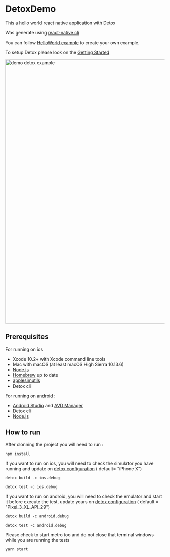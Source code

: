 # DetoxDemo
This a hello world react native application with Detox 

Was generate using [react-native cli](https://github.com/react-native-community/cli) 

You can follow [HelloWorld example](https://github.com/amandeepmittal/rn-HelloWorld) to create your own example.

To setup Detox please look on the [Getting Started](https://github.com/wix/Detox/blob/DetoxNext/docs/Introduction.GettingStarted.md)


<img width="833" alt="demo detox example" src="https://user-images.githubusercontent.com/6197753/86271750-d375d680-bba3-11ea-8cfc-3943feb7a4ea.png">


## Prerequisites
For running on ios
- Xcode 10.2+ with Xcode command line tools
- Mac with macOS (at least macOS High Sierra 10.13.6)
- [Node.js](https://nodejs.org/en/)
- [Homebrew](https://brew.sh/) up to date 
- [applesimutils](https://github.com/wix/AppleSimulatorUtils)
- Detox cli

For running on android :
- [Android Studio](https://developer.android.com/studio/?gclid=EAIaIQobChMI2_CLur6f6gIVlAqRCh1NUwKwEAAYASAAEgL3efD_BwE&gclsrc=aw.ds) and [AVD Manager](https://developer.android.com/studio/run/managing-avds) 
- Detox cli
- [Node.js](https://nodejs.org/en/)


## How to run 
After clonning the project you will need to run :

`npm install` 

If you want to run on ios, you will need to check the simulator you have running and update on [detox configuration](https://github.com/TamaraTorres/DetoxDemo/blob/master/.detoxrc.json#L10) ( default= "iPhone X")

`detox build -c ios.debug`

`detox test -c ios.debug`

If you want to run on android, you will need to check the emulator and start it before execute the test, update yours on  [detox configuration](https://github.com/TamaraTorres/DetoxDemo/blob/master/.detoxrc.json#L19) ( default = "Pixel_3_XL_API_29")

`detox build -c android.debug`

`detox test -c android.debug`


Please check to start metro too and do not close that terminal windows while you are running the tests 

`yarn start`



